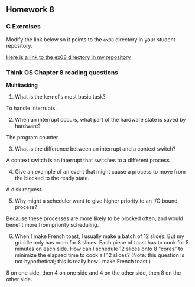 ## Homework 8

### C Exercises

Modify the link below so it points to the `ex08` directory in your
student repository.

[Here is a link to the ex08 directory in my repository](https://github.com/kailevy/ExercisesInC/tree/master/exercises/ex08)

### Think OS Chapter 8 reading questions

**Multitasking**

1) What is the kernel's most basic task?

To handle interrupts.

2) When an interrupt occurs, what part of the hardware state is saved by hardware?

The program counter

3) What is the difference between an interrupt and a context switch?

A context switch is an interrupt that switches to a different process.

4) Give an example of an event that might cause a process to move from the blocked to the ready state.

A disk request.

5) Why might a scheduler want to give higher priority to an I/O bound process?

Because these processes are more likely to be blocked often, and would benefit more from priority scheduling.

6) When I make French toast, I usually make a batch of 12 slices.  But my griddle only has room for 8 slices. 
Each piece of toast has to cook for 5 minutes on each side.  How can I schedule 12 slices onto 8 "cores"
to minimize the elapsed time to cook all 12 slices?  (Note: this question is not hypothetical; 
this is really how I make French toast.)

8 on one side, then 4 on one side and 4 on the other side, then 8 on the other side.
